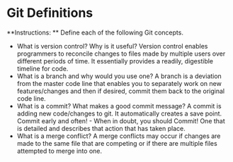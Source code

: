 # Git Definitions

**Instructions: ** Define each of the following Git concepts.

* What is version control?  Why is it useful? Version control enables programmers to reconcile changes to files made by multiple users over different periods of time. It essentially provides a readily, digestible timeline for code.
* What is a branch and why would you use one? A branch is a deviation from the master code line that enables you to separately work on new features/changes and then if desired, commit them back to the original code line.
* What is a commit? What makes a good commit message? A commit is adding new code/changes to git. It automatically creates a save point. Commit early and often! - When in doubt, you should Commit! One that is detailed and describes that action that has taken place.
* What is a merge conflict? A merge conflicts may occur if changes are made to the same file that are competing or if there are multiple files attempted to merge into one.
